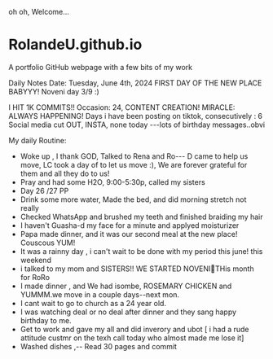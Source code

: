 oh oh, Welcome...
# RolandeU.github.io
A portfolio GitHub webpage with a few bits of my work

Daily Notes
Date: Tuesday, June 4th, 2024
FIRST DAY OF THE NEW PLACE BABYYY!
Noveni day 3/9 :)

I HIT 1K COMMITS!!
Occasion: 24, CONTENT CREATION!
MIRACLE: ALWAYS HAPPENING!
Days i have been posting on tiktok, consecutively : 6
Social media cut OUT, INSTA, none today ---lots of birthday messages..obvi 

My daily Routine:
- Woke up , I thank GOD, Talked to Rena and Ro--- D came to help us move, LC took a day of to let us move :), We are forever grateful for them and all they do to us!
- Pray and had some H2O, 9:00-5:30p, called my sisters 
- Day 26 /27 PP 
- Drink some more water, Made the bed, and did morning stretch not really
- Checked WhatsApp and brushed my teeth and finished braiding my hair
- I haven't Guasha-d my face for a minute and applyed moisturizer
- Papa made dinner, and it was our second meal at the new place! Couscous YUM!
- It was a rainny day , i can't wait to be done with my period this june! this weekend 
- i talked to my mom and SISTERS!! WE STARTED NOVENI🥹THis month for RoRo
- I made dinner , and We had isombe, ROSEMARY CHICKEN and YUMMM.we move in a couple days--next mon.
- I cant wait to go to church as a 24 year old.
- I was watching deal or no deal after dinner and they sang happy birthday to me.
- Get to work and gave my all and did inverory and ubot
[ i had a rude attitude custmr on the texh call today who almost made me lose it]
- Washed dishes ,-- Read 30 pages and commit


